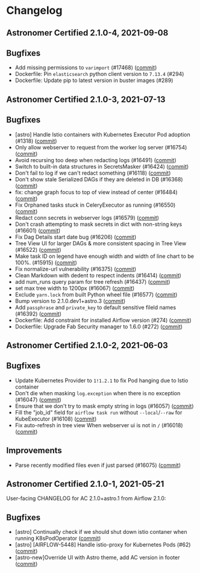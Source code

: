 # Changelog

Astronomer Certified 2.1.0-4, 2021-09-08
----------------------------------------

## Bugfixes

- Add missing permissions to `varimport` (#17468) ([commit](https://github.com/astronomer/airflow/commit/57f1629f8))
- Dockerfile: Pin `elasticsearch` python client version to `7.13.4` (#294)
- Dockerfile: Update pip to latest version in buster images (#289)

Astronomer Certified 2.1.0-3, 2021-07-13
----------------------------------------

## Bugfixes

- [astro] Handle Istio containers with Kubernetes Executor Pod adoption (#1318) ([commit](https://github.com/astronomer/airflow/commit/58cfc68bf))
- Only allow webserver to request from the worker log server (#16754) ([commit](https://github.com/astronomer/airflow/commit/a2b574c0c))
- Avoid recursing too deep when redacting logs (#16491) ([commit](https://github.com/astronomer/airflow/commit/5398eb5ab))
- Switch to built-in data structures in SecretsMasker (#16424) ([commit](https://github.com/astronomer/airflow/commit/7e5968aaa))
- Don't fail to log if we can't redact something (#16118) ([commit](https://github.com/astronomer/airflow/commit/41ae7090d))
- Don't show stale Serialized DAGs if they are deleted in DB (#16368) ([commit](https://github.com/astronomer/airflow/commit/9d14b1d6d))
- fix: change graph focus to top of view instead of center (#16484) ([commit](https://github.com/astronomer/airflow/commit/9eca94bb6))
- Fix Orphaned tasks stuck in CeleryExecutor as running (#16550) ([commit](https://github.com/astronomer/airflow/commit/83fb4bf9e))
- Redact conn secrets in webserver logs (#16579) ([commit](https://github.com/astronomer/airflow/commit/9ac87a9cf))
- Don't crash attempting to mask secrets in dict with non-string keys (#16601) ([commit](https://github.com/astronomer/airflow/commit/6af516b29))
- Fix Dag Details start date bug (#16206) ([commit](https://github.com/astronomer/airflow/commit/8d40ce481))
- Tree View UI for larger DAGs & more consistent spacing in Tree View (#16522) ([commit](https://github.com/astronomer/airflow/commit/f3fb06ce5))
- Make task ID on legend have enough width and width of line chart to be 100%.  (#15915) ([commit](https://github.com/astronomer/airflow/commit/8b2a7b75c))
- Fix normalize-url vulnerability (#16375) ([commit](https://github.com/astronomer/airflow/commit/58357b578))
- Clean Markdown with dedent to respect indents (#16414) ([commit](https://github.com/astronomer/airflow/commit/26abb8d37))
- add num_runs query param for tree refresh (#16437) ([commit](https://github.com/astronomer/airflow/commit/71feed690))
- set max tree width to 1200px (#16067) ([commit](https://github.com/astronomer/airflow/commit/9bcfd97d7))
- Exclude ``yarn.lock`` from built Python wheel file (#16577) ([commit](https://github.com/astronomer/airflow/commit/8fcc68d88))
- Bump version to 2.1.0.dev1+astro.3 ([commit](https://github.com/astronomer/airflow/commit/2700c8cf3))
- Add `passphrase` and `private_key` to default sensitive fileld names (#16392) ([commit](https://github.com/astronomer/airflow/commit/5917abf11))
- Dockerfile: Add constraint for installed Airflow version (#274) ([commit](https://github.com/astronomer/ap-airflow/commit/60174ec))
- Dockerfile: Upgrade Fab Security manager to 1.6.0 (#272) ([commit](https://github.com/astronomer/ap-airflow/commit/417fd5993982e49424fb427941552d0d42ed567e))

Astronomer Certified 2.1.0-2, 2021-06-03
----------------------------------------

## Bugfixes

- Update Kubernetes Provider to `1!1.2.1` to fix Pod hanging due to Istio container
- Don't die when masking `log.exception` when there is no exception (#16047) ([commit](https://github.com/astronomer/airflow/commit/e24040de6))
- Ensure that we don't try to mask empty string in logs (#16057) ([commit](https://github.com/astronomer/airflow/commit/d20eaa86c))
- Fill the "job_id" field for `airflow task run` without `--local`/`--raw` for KubeExecutor (#16108) ([commit](https://github.com/astronomer/airflow/commit/55fc6f6d8))
- Fix auto-refresh in tree view When webserver ui is not in ``/`` (#16018) ([commit](https://github.com/astronomer/airflow/commit/0c1d91917))

## Improvements

- Parse recently modified files even if just parsed (#16075) ([commit](https://github.com/astronomer/airflow/commit/19b3f1bd8))

Astronomer Certified 2.1.0-1, 2021-05-21
----------------------------------------
User-facing CHANGELOG for AC 2.1.0+astro.1 from Airflow 2.1.0:

## Bugfixes

- [astro] Continually check if we should shut down istio contaner when running K8sPodOperator ([commit](https://github.com/astronomer/airflow/commit/40a852bda))
- [astro] [AIRFLOW-5448] Handle istio-proxy for Kubernetes Pods (#62) ([commit](https://github.com/astronomer/airflow/commit/47528ff07))
- [astro-new]Override UI with Astro theme, add AC version in footer ([commit](https://github.com/astronomer/airflow/commit/3d3e35e7d))
